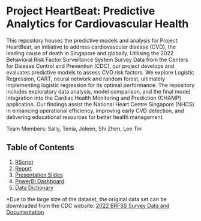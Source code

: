 # Project HeartBeat: Predictive Analytics for Cardiovascular Health

This repository houses the predictive models and analysis for Project HeartBeat, an initiative to address cardiovascular disease (CVD), the leading cause of death in Singapore and globally. Utilising the 2022 Behavioral Risk Factor Surveillance System Survey Data from the Centers for Disease Control and Prevention (CDC), our project develops and evaluates predictive models to assess CVD risk factors. We explore Logistic Regression, CART, neural network and random forest, ultimately implementing logistic regression for its optimal performance. The repository includes exploratory data analysis, model comparison, and the final model integration into the Cardiac Health Monitoring and Prediction (CHAMP) application. Our findings assist the National Heart Centre Singapore (NHCS) in enhancing operational efficiency, improving early CVD detection, and delivering educational resources for better health management.

Team Members: Sally, Tenia, Joleen, Shi Zhen, Lee Tin

## Table of Contents
  1. [RScript](https://github.com/acrylicruler/BC2407-Project-HeartBeat/tree/main/code)
  2. [Report](https://github.com/acrylicruler/BC2407-Project-HeartBeat/tree/main/report)
  3. [Presentation Slides](https://github.com/acrylicruler/BC2407-Project-HeartBeat/tree/main/slides)
  4. [PowerBI Dashboard](https://github.com/acrylicruler/BC2407-Project-HeartBeat/tree/main/dashboard)
  5. [Data Dictionary](https://github.com/acrylicruler/BC2407-Project-HeartBeat/tree/main/docs)

*Due to the large size of the dataset, the original data set can be downloaded from the CDC website: [2022 BRFSS Survey Data and Documentation](https://www.cdc.gov/brfss/annual_data/annual_2022.html)
  

